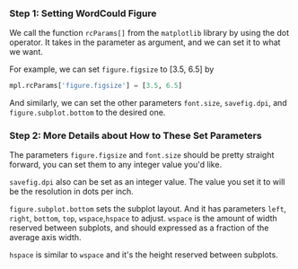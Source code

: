 <!--title={Setting Parameters Of Wordcloud Figure}-->

### Step 1: Setting WordCould Figure

We call the function `rcParams[]` from the `matplotlib` library by using the dot operator. It takes in the parameter as argument, and we can set it to what we want.

For example, we can set `figure.figsize` to [3.5, 6.5] by

```python
mpl.rcParams['figure.figsize'] = [3.5, 6.5]
```

And similarly, we can set the other parameters `font.size`, `savefig.dpi`, and `figure.subplot.bottom` to the desired one.

### Step 2: More Details about How to These Set Parameters

The parameters `figure.figsize` and `font.size` should be pretty straight forward, you can set them to any integer value you'd like.

`savefig.dpi` also can be set as an integer value. The value you set it to will be the resolution in dots per inch.

`figure.subplot.bottom` sets the subplot layout. And it has parameters `left`, `right`, `bottom`, `top`, `wspace`,`hspace` to adjust. `wspace` is the amount of width reserved between subplots, and should expressed as a fraction of the average axis width.

`hspace` is similar to `wspace` and it's the height reserved between subplots.